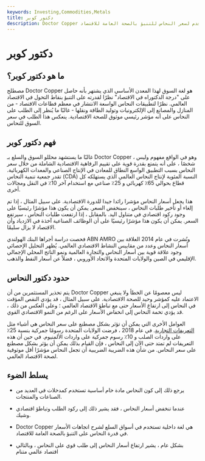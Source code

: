 ```yaml
---
keywords: Investing,Commodities,Metals
title: دكتور كوبر
description: Doctor Copper هو مصطلح عام يستخدم لسعر النحاس للتنبؤ بالصحة العامة للاقتصاد.
---
```


# دكتور كوبر
## ما هو دكتور كوبر؟

مصطلح Doctor Copper هو لغة السوق لهذا المعدن الأساسي الذي يشتهر بأنه حاصل على "درجة الدكتوراه في الاقتصاد" نظرًا لقدرته على التنبؤ بنقاط التحول في الاقتصاد العالمي. نظرًا لتطبيقات النحاس الواسعة الانتشار في معظم قطاعات الاقتصاد - من المنازل والمصانع إلى الإلكترونيات وتوليد الطاقة ونقلها - غالبًا ما يُنظر إلى الطلب على النحاس على أنه مؤشر رئيسي موثوق للصحة الاقتصادية. ينعكس هذا الطلب في سعر السوق للنحاس.

## فهم دكتور كوبر

غالبًا ما يستشهد محللو السوق والسلع بـ Doctor Copper ، وهو في الواقع مفهوم وليس شخصًا ، على أنه يتمتع بقدرة قوية على تقييم الرفاهية الاقتصادية الشاملة من خلال سعر النحاس بسبب التطبيق الواسع النطاق للمعادن في الإنتاج الصناعي والمعدات الكهربائية. تقدر جمعية تنمية النحاس (CDA) النسبة المئوية لإنتاج النحاس العالمي الذي يستهلكه كل قطاع بحوالي 65٪ كهربائي و 25٪ صناعي مع استخدام آخر 10٪ في النقل ومجالات أخرى.

هذا يجعل أسعار النحاس مؤشرا رائدا جيدا للدورة الاقتصادية. على سبيل المثال ، إذا تم إلغاء أو تأخير طلبات النحاس ، سينخفض السعر. يمكن أن يكون هذا مؤشرًا رئيسيًا على وجود ركود اقتصادي في متناول اليد. بالمقابل ، إذا ارتفعت طلبات النحاس ، سيرتفع السعر. يمكن أن يكون هذا مؤشرًا رئيسيًا على أن الوظائف الصناعية آخذة في الازدياد وأن الاقتصاد لا يزال سليمًا.

فحصت دراسة أجراها البنك الهولندي ABN AMRO ونُشرت في عام 2014 العلاقة بين أسعار النحاس وعدد من مقاييس النشاط الاقتصادي العالمي. يُظهر التحليل الإحصائي وجود علاقة قوية بين أسعار النحاس والتجارة العالمية ونمو الناتج المحلي الإجمالي الإقليمي في الصين والولايات المتحدة والاتحاد الأوروبي ، فضلاً عن أسعار النفط والذهب.

## حدود دكتور النحاس

يتم تحذير المستثمرين من أن Doctor Copper ليس معصومًا عن الخطأ ولا ينبغي الاعتماد عليه كمؤشر وحيد للصحة الاقتصادية. على سبيل المثال ، قد يؤدي النقص المؤقت في النحاس إلى ارتفاع الأسعار حتى مع تباطؤ الاقتصاد العالمي ؛ وعلى العكس من ذلك ، قد يؤدي تخمة النحاس إلى انخفاض الأسعار على الرغم من النمو الاقتصادي القوي.

العوامل الأخرى التي يمكن أن تؤثر بشكل مصطنع على سعر النحاس هي أشياء مثل [التعريفات التجارية](/tariff). في عام 2018 ، فرضت الولايات المتحدة رسومًا جمركية بنسبة 25٪ على واردات الصلب و 10٪ رسوم جمركية على واردات الألمنيوم. في حين أن هذه التعريفات لم تمتد حتى الآن إلى النحاس ، فإن القيام بذلك يمكن أن يؤثر بشكل مصطنع على سعر النحاس. من شأن هذه الضريبة الضريبية أن تجعل النحاس مؤشرًا أقل موثوقية لصحة الاقتصاد العالمي.

## يسلط الضوء

- يرجع ذلك إلى كون النحاس مادة خام أساسية تستخدم كمدخلات في العديد من الصناعات والمنتجات.

- عندما تنخفض أسعار النحاس ، فقد يشير ذلك إلى ركود الطلب وتباطؤ اقتصادي وشيك.

- Doctor Copper هي لغة داخلية تستخدم في أسواق السلع لشرح اتجاهات الأسعار في قدرة النحاس على التنبؤ بالصحة العامة للاقتصاد.

- بشكل عام ، يشير ارتفاع أسعار النحاس إلى طلب قوي على النحاس ، وبالتالي اقتصاد عالمي متنام

